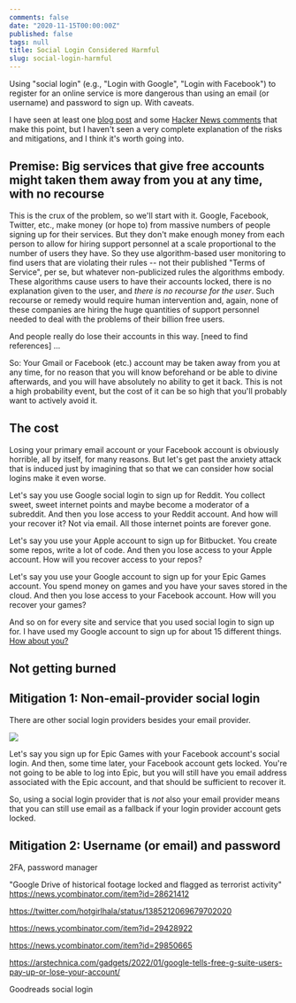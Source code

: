 ```yaml
---
comments: false
date: "2020-11-15T00:00:00Z"
published: false
tags: null
title: Social Login Considered Harmful
slug: social-login-harmful
---
```


Using "social login" (e.g., "Login with Google", "Login with Facebook") to register for an online service is more dangerous than using an email (or username) and password to sign up. With caveats.

I have seen at least one [blog post](https://gurjeet.singh.im/blog/never-use-google-to-sign-in) and some [Hacker News comments](https://news.ycombinator.com/item?id=25091420) that make this point, but I haven't seen a very complete explanation of the risks and mitigations, and I think it's worth going into.

## Premise: Big services that give free accounts might taken them away from you at any time, with no recourse

This is the crux of the problem, so we'll start with it. Google, Facebook, Twitter, etc., make money (or hope to) from massive numbers of people signing up for their services. But they don't make enough money from each person to allow for hiring support personnel at a scale proportional to the number of users they have. So they use algorithm-based user monitoring to find users that are violating their rules -- not their published "Terms of Service", per se, but whatever non-publicized rules the algorithms embody. These algorithms cause users to have their accounts locked, there is no explanation given to the user, and _there is no recourse for the user_. Such recourse or remedy would require human intervention and, again, none of these companies are hiring the huge quantities of support personnel needed to deal with the problems of their billion free users.

And people really do lose their accounts in this way. [need to find references] ...

So: Your Gmail or Facebook (etc.) account may be taken away from you at any time, for no reason that you will know beforehand or be able to divine afterwards, and you will have absolutely no ability to get it back. This is not a high probability event, but the cost of it can be so high that you'll probably want to actively avoid it.

## The cost

Losing your primary email account or your Facebook account is obviously horrible, all by itself, for many reasons. But let's get past the anxiety attack that is induced just by imagining that so that we can consider how social logins make it even worse.

Let's say you use Google social login to sign up for Reddit. You collect sweet, sweet internet points and maybe become a moderator of a subreddit. And then you lose access to your Reddit account. And how will your recover it? Not via email. All those internet points are forever gone.

Let's say you use your Apple account to sign up for Bitbucket. You create some repos, write a lot of code. And then you lose access to your Apple account. How will you recover access to your repos?

Let's say you use your Google account to sign up for your Epic Games account. You spend money on games and you have your saves stored in the cloud. And then you lose access to your Facebook account. How will you recover your games?

And so on for every site and service that you used social login to sign up for. I have used my Google account to sign up for about 15 different things. [How about you?](https://myaccount.google.com/permissions)

## Not getting burned



## Mitigation 1: Non-email-provider social login

There are other social login providers besides your email provider.

<img src="social-login-epic-games-signup.png">

Let's say you sign up for Epic Games with your Facebook account's social login. And then, some time later, your Facebook account gets locked. You're not going to be able to log into Epic, but you will still have you email address associated with the Epic account, and that should be sufficient to recover it.

So, using a social login provider that is _not_ also your email provider means that you can still use email as a fallback if your login provider account gets locked.

## Mitigation 2: Username (or email) and password



2FA, password manager


"Google Drive of historical footage locked and flagged as terrorist activity"
https://news.ycombinator.com/item?id=28621412

https://twitter.com/hotgirlhala/status/1385212069679702020


https://news.ycombinator.com/item?id=29428922

https://news.ycombinator.com/item?id=29850665

https://arstechnica.com/gadgets/2022/01/google-tells-free-g-suite-users-pay-up-or-lose-your-account/

Goodreads social login
